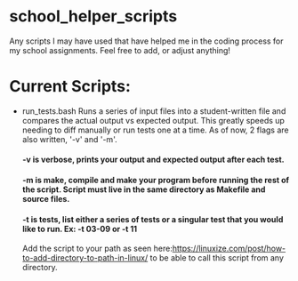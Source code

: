 # school_helper_scripts
Any scripts I may have used that have helped me in the coding process for my school assignments. Feel free to add, or adjust anything!

# Current Scripts:
  - run_tests.bash
      Runs a series of input files into a student-written file and compares the actual output vs expected output. This greatly speeds up needing to diff manually or       run tests one at a time. As of now, 2 flags are also written, '-v' and '-m'. 
      #### -v is verbose, prints your output and expected output after each test.
      #### -m is make, compile and make your program before running the rest of the script. Script must live in the same directory as Makefile and source files.
      #### -t is tests, list either a series of tests or a singular test that you would like to run. Ex: -t 03-09 or -t 11
      
      Add the script to your path as seen here:https://linuxize.com/post/how-to-add-directory-to-path-in-linux/ to be able to call this script from any directory.
